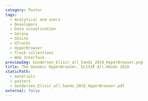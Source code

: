 ```yaml
---
category: Poster
tags:
  - Analytical end users
  - Developers
  - Data visualisation
  - Galaxy
  - GSuite
  - GTracks
  - HyperBrowser
  - Track collections
  - Web Interface
previewImg: Gundersen_Elixir_all_hands_2018_HyperBrowser.png
title: The Genomic HyperBrowser, ELIXIR All-Hands 2018
staticPath:
  - materials
  - posters
  - Gundersen_Elixir_all_hands_2018_HyperBrowser.pdf
external: false
---
```

